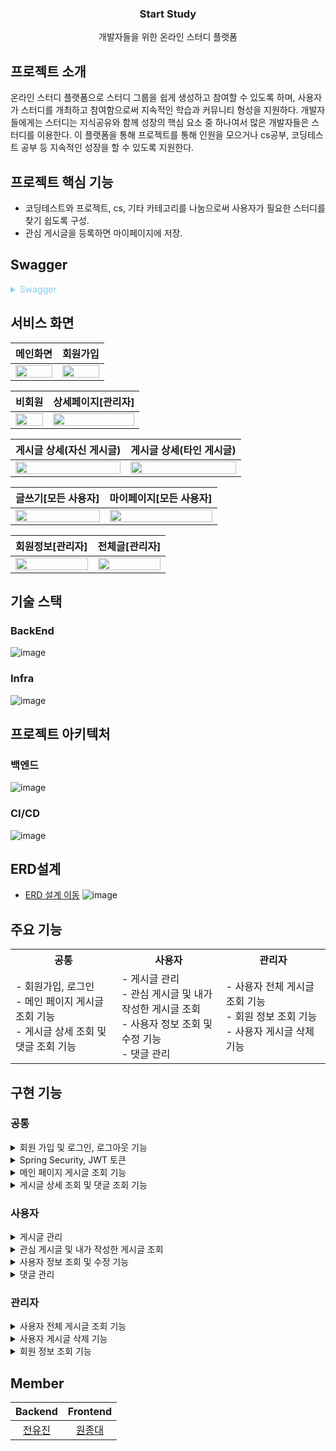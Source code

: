<div align="center">

###  Start Study
개발자들을 위한 온라인 스터디 플랫폼

</div>

## 프로젝트 소개

온라인 스터디 플랫폼으로 스터디 그룹을 쉽게 생성하고 참여할 수 있도록 하며, 사용자가 스터디를 개최하고 참여함으로써 지속적인 학습과 커뮤니티 형성을 지원하다.
개발자들에게는 스터디는 지식공유와 함께 성장의 핵심 요소 중 하나여서 많은 개발자들은 스터디를 이용한다. 이 플랫폼을 통해 프로젝트를 통해 인원을 모으거나 cs공부, 코딩테스트 공부 등 지속적인 성장을 할 수 있도록 지원한다.


## 프로젝트 핵심 기능

- 코딩테스트와 프로젝트, cs, 기타 카테고리를 나눔으로써 사용자가 필요한 스터디를 찾기 쉽도록 구성.
- 관심 게시글을 등록하면 마이페이지에 저장.
## Swagger

<details><summary style="color:skyblue"> Swagger </summary>

 ![image](https://github.com/user-attachments/assets/8d9dedb8-4495-4bc2-9e61-afdb7f04c1ed)
 ![image](https://github.com/user-attachments/assets/dda24443-3bb6-4239-ab2e-c45d50e748bf)
 ![image](https://github.com/user-attachments/assets/f33614c6-8c55-42ea-9c60-d37777c7fdaf)



</details>

## 서비스 화면
|           메인화면                   |                        회원가입                    |     
| :------------------------------------------: | :------------------------------------------------: |
| <img width="100%" src="https://github.com/Study-Blog-Project/Backend/assets/70208747/a295d05c-ab3e-4761-8311-d91f01ad6917"/> | <img width="100%" src="https://github.com/Study-Blog-Project/Backend/assets/70208747/378f02a9-3614-435f-a33e-b8b3971862af"/> | 

|           비회원                   |                        상세페이지[관리자]               | 
| :------------------------------------------: | :------------------------------------------------: |
| <img width="100%" src="https://github.com/Study-Blog-Project/Backend/assets/70208747/fd45bba1-964d-4393-b86b-6978dea5de2d"/> | <img width="100%" src="https://github.com/Study-Blog-Project/Backend/assets/70208747/691cd102-caee-4813-ac92-fea20673d652"/> | 

|           게시글 상세(자신 게시글)                   |                        게시글 상세(타인 게시글)   |     
| :------------------------------------------: | :------------------------------------------------: |
| <img width="100%" src="https://github.com/Study-Blog-Project/Backend/assets/70208747/87dfe5a5-8355-4202-bd70-bd4bf4597a58"/> | <img width="100%" src="https://github.com/Study-Blog-Project/Backend/assets/70208747/d8eacf3e-39e8-4e6e-a0bf-c1f99fa32a81"/> | 

|         글쓰기[모든 사용자]                   |                        마이페이지[모든 사용자]   |     
| :------------------------------------------: | :------------------------------------------------: |
| <img width="100%" src="https://github.com/Study-Blog-Project/Backend/assets/70208747/3fbdc79f-8c60-49cc-b4fd-0ee5c19f3161"/> | <img width="100%" src="https://github.com/Study-Blog-Project/Backend/assets/70208747/f4f264eb-37c9-4e55-b7a1-7a445d2a1f2a"/> | 


|         회원정보[관리자]                   |                        전체글[관리자]   |     
| :------------------------------------------: | :------------------------------------------------: |
| <img width="100%" src="https://github.com/Study-Blog-Project/Backend/assets/70208747/9e2ae7b6-39b4-40a0-be28-3254825aa56d"/> | <img width="100%" src="https://github.com/Study-Blog-Project/Backend/assets/70208747/17d1e869-d8cb-4181-bff3-cb22efbd9241"/> | 


## 기술 스택

### BackEnd
![image](https://github.com/Study-Blog-Project/Backend/assets/70208747/68a1c916-288d-4191-bdca-37ae241b5cc5)


### Infra
![image](https://github.com/user-attachments/assets/ce8d097f-5bae-4cf9-979d-df9869df3421)


## 프로젝트 아키텍처

### 백엔드

![image](https://github.com/user-attachments/assets/78e3ed17-4554-4302-90c9-e36792df0d31)


### CI/CD
![image](https://github.com/Study-Blog-Project/Backend/assets/70208747/339ad38b-8d54-4dcd-960c-e542c751169b)

## ERD설계
 - [ERD 설계 이동](https://www.erdcloud.com/d/zAY3Zk8H7Eq3xAnsg)
![image](https://github.com/Study-Blog-Project/Backend/assets/70208747/5ad6b003-f039-4b12-8439-f38e4c614fac)

## 주요 기능

<table align="center"><!-- 팀원 표 -->
  <tr>
   <th>
    공통
   </th>
   <th>
    사용자
   </th>
   <th >
    관리자
   </th>
   </tr>
  <tr>
   <td align="left" width="350px" class="공통">
    - 회원가입, 로그인
    <br/>
    - 메인 페이지 게시글 조회 기능
         <br/>
    - 게시글 상세 조회 및 댓글 조회 기능 
   </td>
   <td align="left" width="350px" class="사용자 및 관리자">
    - 게시글 관리 
    <br/>
    - 관심 게시글 및 내가 작성한 게시글 조회 
    <br/>
    - 사용자 정보 조회 및 수정 기능
       <br/>
    - 댓글 관리 
   </td>
   <td align="left" width="350px" class="관리자">
    - 사용자 전체 게시글 조회 기능
    <br/>
    - 회원 정보 조회 기능 
    <br/>
    - 사용자 게시글 삭제 기능
   </td>
  </tr>
</table>

## 구현 기능

### 공통

<details>
  <summary>회원 가입 및 로그인, 로그아웃 기능</summary>

- **구현 기능** <br>
    - 사용자 회원 가입 및 로그인 및 로그아웃 기능

- **구현 방법** <br>
    - 회원 가입 : 사용자 회원 정보를 받아 DB 저장
      - 회원가입 : passwordEncoder를 통해 비밀번호 암호화
      - 비밀번호와 비밀번호 확인이 같은지 체크
      - 이미 가입한 회원인지 확인
    - 로그인 : 로그인 양식을 받아 DB의 비밀번호와 같은지 확인 후, Access Token, Refresh Token 발급
    - 로그아웃: 로그아웃 요청 시, Refresh Token 제거
</details>

<details>
  <summary> Spring Security, JWT 토큰</summary>

- **구현 기능** <br>
    - Spring Security, JWT 
- **구현 방법** <br>
    - JWT
      - 로그인 시,  Refresh Token DB에 저장
      - Access Token 만료 시, 발급한 Refresh Token와 DB에 있는 Refresh Token과 비교 후 Access Token  재발급
  - Spring Security 
    - 사용자, 관리자 권한 설정하여 API 요청에 따라 접근 제어
</details>

<details>
  <summary> 메인 페이지 게시글 조회 기능</summary>

- **구현 기능** <br>
    - 모집 중인 게시글 조회 기능
    - 카테고리는 기타, CS, 전체, 코테, 프로젝트로 조회 가능
    - 조회 순서는 최신순, 인기순으로 조회 가능
- **구현 방법** <br>
    - 기본 정렬은 최신순으로 조회되며, 카테고리는 전체 조회로 됨
    - 카테고리 및 주문 순서 별 게시글 조회
      - 카테고리 및 주문 순서에 대한 정보를 받아 Querydsl 동적 쿼리를 이용하여 모집중인 게시글만 조회
    -  `PageableExecutionUtils` 사용하여 페이징 처리하여 게시글 조회
    - null값을 이용하여 동적 쿼리를 이용하여 게시 조회
    - 서브 쿼리를 이용하여 댓글 수 조회
    - board테이블과 join하여 조회수 조회
    - 10개씩 게시글 조회가 되며,  크기 조절 가능</details>

<details>
  <summary> 게시글 상세 조회 및 댓글 조회 기능 </summary>

- **구현 기능** <br>
    - 게시글 상세 조회 및 댓글 조회 기능
- **구현 방법** <br>
    - 쿠키를 통해 조회수 중복 방지
    - 게시글 번호를 이용하여 DB에서 select
    - Access Token이 존재하는 경우,  사용자의 Id를 통해 해당 게시글이 관심 게시글인지 판단
    - 댓글 조회 기능
      - 해당 게시글 댓글들 가져오기
      - 댓글들 중에서 내 댓글인지 확인 및 삭제된 댓글인지 확인 
</details>

###  사용자

<details>
  <summary> 게시글 관리  </summary>

- **구현 기능** <br>
    - 게시글 등록 , 수정 , 삭제  및 모집 여부 변경 기능
- **구현 방법** <br>
    - 게시글 등록
      - 게시글 등록 정보를 받아, DB에 게시글 등록
    - 게시글 수정
      - 수정할 카테고리 및 제목, 내용에 대한 정보를 받아 존재하는 게시글인지 판단 후, DB 수정
    - 게시글 삭제
      - 댓글 또는 관심글이 있는 게시글일 경우, DB에서 삭제 불가
      - 댓글 또는 관심글이 없는 게시글일 경우, DB에서 삭제 가능
    - 모집 여부 수정
      - 모집 구분( 모집중, 모집완료 )
      - 수정할 모집 구분에 대한 정보를 제공 받아, 게시글이 존재하는지 검사 후  수정
</details>
<details>
  <summary> 관심 게시글 및 내가 작성한 게시글 조회   </summary>

- **구현 기능** <br>
    - 게시글 등록 , 수정 , 삭제  및 모집 여부 변경 기능
    - 관심 게시글 조회, 등록, 삭제 기능 및 내가 작성한 게시글 조회
      - 관심 게시글 조회 및 내가 작성한 게시글 조회
      - 카테고리는 기타, CS, 전체, 코테, 프로젝트 조회
      - 조회 순서는 최신순, 인기순으로 조회 
  
- **구현 방법** <br>
    - 관심 게시글 조회 및 내가 작성한 게시글 조회
      - 기본 정렬은 카테고리는 전체, 조회 순서는 최신순, 모집 여부는모집중, 모집완료로 조회
      - 모집 여부, 카테고리, 주문 순서에 대한 정보를 받고, Access Token을 통해 현재 사용자 정보에 대해 제공 받아 Querydsl의  `PageableExecutionUtils`이용하여 페이징 처리
      - null값을 이용하여 동적 쿼리를 이용하여 게시글 조회
      - 서브 쿼리를 이용하여 댓글 수 조회
      - board와 join하여 조회수 조회
      - 10개씩 게시글 조회되며, 크기 조절 가능
</details>

<details>
  <summary> 사용자 정보 조회 및 수정 기능 </summary>

- **구현 기능** <br>
    - 사용자 정보 조회 및 수정 기능
- **구현 방법** <br>
    - 사용자 정보 조회
      - Access Token을 통해 현재 사용자가 있는지 검사 후, 정보 조회
    - 사용자 정보 수정
      - 사용자 정보 수정 관련 데이터를 받아 사용자가 있는지 검사 후, 사용자 정보 수정
</details>
<details>
  <summary> 댓글 관리  </summary>

- **구현 기능** <br>
    - 댓글 등록, 수정, 삭제 기능
- **구현 방법** <br>
    - 댓글 등록
      - 게시글 번호와 부모 댓글 번호, 댓글 내용에 대한 정보를 받는다.
      - 부모 댓글이 null이 아닌 경우,  대댓글로 작성되어 DB에 Insert한다.
    - 댓글 수정
      - 댓글 번호와 내용에 대한 정보를 받아 해당 댓글을 DB에 Update한다.
    - 댓글 삭제
      -   선택한 해당 댓글 번호에 대한 정보를 받아 해당 댓글과 부모 댓글을 fetch join을 이용하여 한꺼번에 가져온다.
      -   해당 댓글에 대댓글이 있는 상태라면, 해당 댓글을 삭제 여부 컬럼에서 TURE로 DB에 Update한다
      -   해당 댓글에 대댓글이 없다면, 부모 댓글 DB에서 삭제한다.
      -   orphanRemoval = true 로 부모 댓글이 삭제되면 해당 댓글도 삭제된다.
</details>

### 관리자
<details>
  <summary> 사용자 전체 게시글 조회 기능  </summary>

- **구현 기능** <br>
    - 사용자 전체 게시글 조회 기능
      - 모집 여부는 모집중, 모집완료 및 둘 다(모집중, 모집완료) 로 조회 가능
      - 카테고리는 기타, CS, 전체, 코테, 프로젝트로 조회 가능
      - 조회 순서는 최신순, 인기순으로 조회 가능
- **구현 방법** <br>
  - 전체 게시글 조회 기능
    - 기본 정렬은 카테고리는 전체, 조회 순서는 최신순, 모집 여부는모집중, 모집완료 모두 조회
    - 모집 여부, 카테고리, 주문 순서에 대한 정보를 받고 Querydsl의 `PageableExecutionUtils`이용하여 페이징 처리
    - null값을 이용하여 동적 쿼리를 이용하여 게시글 조회
    - 서브 쿼리를 이용하여 댓글 수 조회
    - board와 join을 조회수 조회
    - 10개 씩 게시글 조회되며, 크기 조절 가능
</details>
<details>
  <summary> 사용자 게시글 삭제 기능   </summary>

- **구현 기능** <br>
    - 관리자가  사용자 게시글 삭제하는 기능
- **구현 방법** <br>
    - 해당 게시글 번호에 대한 정보를 제공 받아 게시글이 있는지 판단한다.
    - 해당 게시글을 삭제여부커럼에 True라고 DB에 Update
    - 게시글의 제목을 “관리자로 의해 게시글 삭제” 로 DB에 Update
    - 게시글 내용을  “관리자로 의해 게시글 삭제되었습니다.”로 DB에 Update

</details>
<details>
  <summary> 회원 정보 조회 기능   </summary>

- **구현 기능** <br>
    - 회원 정보 전체 조회 및 특정 문자열에 시작하는 모든 회원 정보 제공
- **구현 방법** <br>
    - Querydsl의 동적 쿼리를 null값을 이용하여 회원 정체를 제공 받거나 startsWith()를 이용하여 특정 문자열에 시작되는 사용자 정보 조회
</details>

## Member

|           Backend                    |                        Frontend                    |
| :------------------------------------------: | :------------------------------------------------: |
|  [전유진](https://github.com/jacomyou0121)  |  [원종대](https://github.com/blkaka66)  |  
